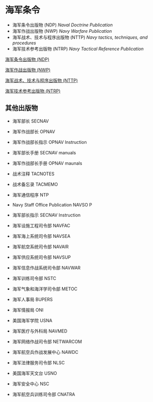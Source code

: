 # 海军条令

* 海军条令出版物 (NDP) *Naval Doctrine Publication*
* 海军作战出版物 (NWP) *Navy Warfare Publication*
* 海军战术、技术与程序出版物 (NTTP) *Navy tactics, techniques, and procedures*
* 海军技术参考出版物 (NTRP) *Navy Tactical Reference Publication*

[海军条令出版物 (NDP)](./NDP.md ':include')

[海军作战出版物 (NWP)](./NWP.md ':include')

[海军战术、技术与程序出版物 (NTTP)](./NTTP.md ':include')

[海军技术参考出版物 (NTRP)](./NTRP.md ':include')

## 其他出版物

* 海军部长 SECNAV
* 海军作战部长 OPNAV
* 海军作战部长指示 OPNAV Instruction
* 海军部长手册 SECNAV manuals
* 海军作战部长手册 OPNAV maunals
* 战术注释 TACNOTES
* 战术备忘录 TACMEMO
* 海军通信程序 NTP
* Navy Staff Office Publication NAVSO P
* 海军部长指示 SECNAV Instruction

* 海军设施工程司令部 NAVFAC
* 海军海上系统司令部 NAVSEA
* 海军航空系统司令部 NAVAIR
* 海军供应系统司令部 NAVSUP
* 海军信息作战系统司令部 NAVWAR
* 海军训练司令部 NSTC
* 海军气象和海洋学司令部 METOC
* 海军人事局 BUPERS
* 海军情报局 ONI
* 美国海军学院 USNA
* 海军医疗与外科局 NAVMED
* 海军网络作战司令部 NETWARCOM
* 海军航空兵作战发展中心 NAWDC
* 海军法律服务司令部 NLSC
* 美国海军天文台 USNO
* 海军安全中心 NSC
* 海军航空兵训练司令部 CNATRA
